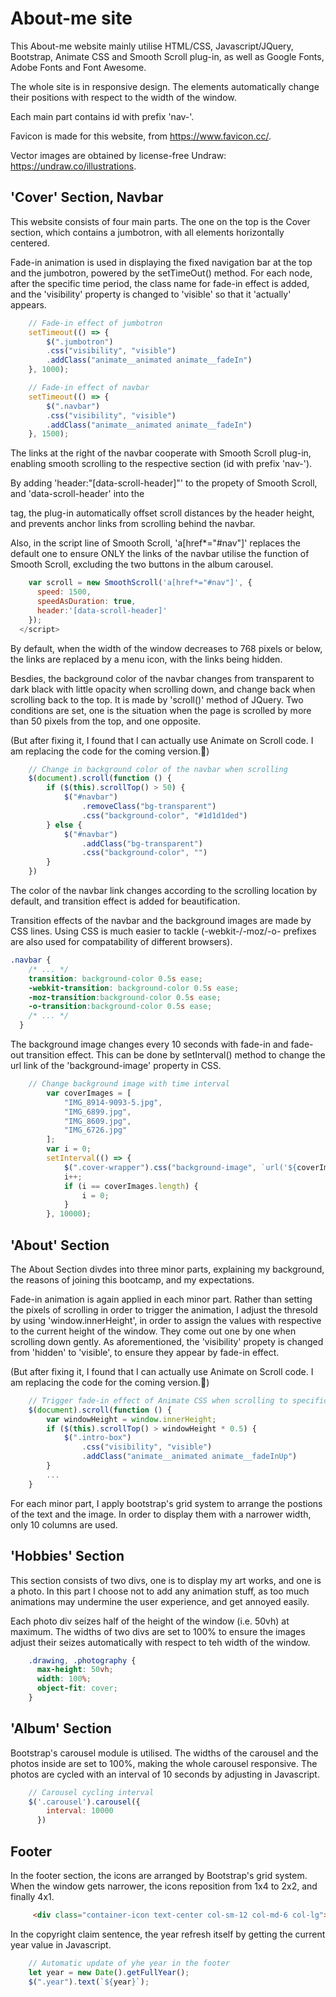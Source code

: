 # About-me site

This About-me website mainly utilise HTML/CSS, Javascript/JQuery, Bootstrap, Animate CSS and Smooth Scroll plug-in, as well as Google Fonts, Adobe Fonts and Font Awesome.

The whole site is in responsive design. The elements automatically change their positions with respect to the width of the window.

Each main part contains id with prefix 'nav-'.

Favicon is made for this website, from https://www.favicon.cc/.

Vector images are obtained by license-free Undraw: https://undraw.co/illustrations.

## 'Cover' Section, Navbar

This website consists of four main parts. The one on the top is the Cover section, which contains a jumbotron, with all elements horizontally centered. 

Fade-in animation is used in displaying the fixed navigation bar at the top and the jumbotron, powered by the setTimeOut() method. For each node, after the specific time period, the class name for fade-in effect is added, and the 'visibility' property is changed to 'visible' so that it 'actually' appears.

``` Javascript
    // Fade-in effect of jumbotron
    setTimeout(() => {
        $(".jumbotron")
        .css("visibility", "visible")
        .addClass("animate__animated animate__fadeIn") 
    }, 1000);

    // Fade-in effect of navbar
    setTimeout(() => {
        $(".navbar")
        .css("visibility", "visible")
        .addClass("animate__animated animate__fadeIn") 
    }, 1500);
```


The links at the right of the navbar cooperate with Smooth Scroll plug-in, enabling smooth scrolling to the respective section (id with prefix 'nav-'). 

By adding 'header:"[data-scroll-header]"' to the propety of Smooth Scroll, and 'data-scroll-header' into the <nav> tag, the plug-in automatically offset scroll distances by the header height, and prevents anchor links from scrolling behind the navbar. 
    
Also, in the script line of Smooth Scroll, 'a[href*="#nav"]' replaces the default one to ensure ONLY the links of the navbar utilise the function of Smooth Scroll, excluding the two buttons in the album carousel.

```Javascript
    var scroll = new SmoothScroll('a[href*="#nav"]', {
      speed: 1500,
      speedAsDuration: true,
      header:'[data-scroll-header]'
    });
  </script>

```


By default, when the width of the window decreases to 768 pixels or below, the links are replaced by a menu icon, with the links being hidden.

Besdies, the background color of the navbar changes from transparent to dark black with little opacity when scrolling down, and change back when scrolling back to the top. It is made by 'scroll()' method of JQuery. Two conditions are set, one is the situation when the page is scrolled by more than 50 pixels from the top, and one opposite.

(But after fixing it, I found that I can actually use Animate on Scroll code. I am replacing the code for the coming version.🥺)

```Javascript
    // Change in background color of the navbar when scrolling
    $(document).scroll(function () { 
        if ($(this).scrollTop() > 50) {
            $("#navbar")
                .removeClass("bg-transparent")
                .css("background-color", "#1d1d1ded")
        } else {
            $("#navbar")
                .addClass("bg-transparent")
                .css("background-color", "")
        }
    })
```

The color of the navbar link changes according to the scrolling location by default, and transition effect is added for beautification.

Transition effects of the navbar and the background images are made by CSS lines. Using CSS is much easier to tackle (-webkit-/-moz/-o- prefixes are also used for compatability of different browsers).

```CSS
.navbar {
    /* ... */
    transition: background-color 0.5s ease;
    -webkit-transition: background-color 0.5s ease;
    -moz-transition:background-color 0.5s ease;
    -o-transition:background-color 0.5s ease;
    /* ... */
  }
```


The background image changes every 10 seconds with fade-in and fade-out transition effect. This can be done by setInterval() method to change the url link of the 'background-image' property in CSS.

```Javascript
    // Change background image with time interval
        var coverImages = [
            "IMG_8914-9093-5.jpg",
            "IMG_6899.jpg",
            "IMG_8609.jpg",
            "IMG_6726.jpg"
        ];
        var i = 0;
        setInterval(() => {
            $(".cover-wrapper").css("background-image", `url('${coverImages[i]}')`)
            i++;
            if (i == coverImages.length) {
                i = 0;
            }
        }, 10000);
```


## 'About' Section

The About Section divdes into three minor parts, explaining my background, the reasons of joining this bootcamp, and my expectations. 

Fade-in animation is again applied in each minor part. Rather than setting the pixels of scrolling in order to trigger the animation, I adjust the thresold by using 'window.innerHeight', in order to assign the values with respective to the current height of the window. They come out one by one when scrolling down gently. As aforementioned, the 'visibility' propety is changed from 'hidden' to 'visible', to ensure they appear by fade-in effect.

(But after fixing it, I found that I can actually use Animate on Scroll code. I am replacing the code for the coming version.🥺)

```Javascript
    // Trigger fade-in effect of Animate CSS when scrolling to specific y-coordinate in 'About' Section
    $(document).scroll(function () { 
        var windowHeight = window.innerHeight;
        if ($(this).scrollTop() > windowHeight * 0.5) {
            $(".intro-box")
                .css("visibility", "visible")
                .addClass("animate__animated animate__fadeInUp")
        } 
        ...   
    } 
```


For each minor part, I apply bootstrap's grid system to arrange the postions of the text and the image. In order to display them with a narrower width, only 10 columns are used. 

## 'Hobbies' Section

This section consists of two divs, one is to display my art works, and one is a photo. In this part I choose not to add any animation stuff, as too much animations may undermine the user experience, and get annoyed easily.

Each photo div seizes half of the height of the window (i.e. 50vh) at maximum. The widths of two divs are set to 100% to ensure the images adjust their seizes automatically with respect to teh width of the window.

```CSS
    .drawing, .photography {
      max-height: 50vh;
      width: 100%;
      object-fit: cover;
    }
```


## 'Album' Section

Bootstrap's carousel module is utilised. The widths of the carousel and the photos inside are set to 100%, making the whole carousel responsive. The photos are cycled with an interval of 10 seconds by adjusting in Javascript.

```Javascript
    // Carousel cycling interval
    $('.carousel').carousel({
        interval: 10000
      })
```


## Footer

In the footer section, the icons are arranged by Bootstrap's grid system. When the window gets narrower, the icons reposition from 1x4 to 2x2, and finally 4x1.

```HTML
     <div class="container-icon text-center col-sm-12 col-md-6 col-lg">
```


In the copyright claim sentence, the year refresh itself by getting the current year value in Javascript.

```Javascript
    // Automatic update of yhe year in the footer
    let year = new Date().getFullYear();
    $(".year").text(`${year}`);
```

